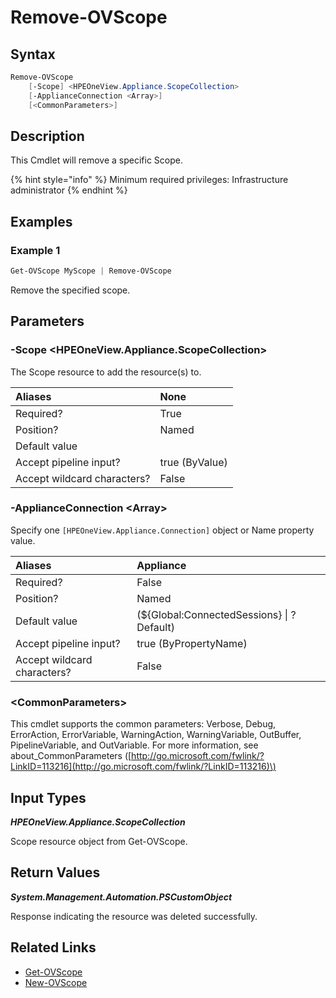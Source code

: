 ﻿---
description: Remove Scope from appliance
---

# Remove-OVScope

## Syntax

```powershell
Remove-OVScope
    [-Scope] <HPEOneView.Appliance.ScopeCollection>
    [-ApplianceConnection <Array>]
    [<CommonParameters>]
```

## Description

This Cmdlet will remove a specific Scope.

{% hint style="info" %}
Minimum required privileges: Infrastructure administrator
{% endhint %}

## Examples

###  Example 1 

```powershell
Get-OVScope MyScope | Remove-OVScope
```

Remove the specified scope.

## Parameters

### -Scope &lt;HPEOneView.Appliance.ScopeCollection&gt;

The Scope resource to add the resource(s) to.

| Aliases | None |
| :--- | :--- |
| Required? | True |
| Position? | Named |
| Default value |  |
| Accept pipeline input? | true (ByValue) |
| Accept wildcard characters? | False |

### -ApplianceConnection &lt;Array&gt;

Specify one `[HPEOneView.Appliance.Connection]` object or Name property value.

| Aliases | Appliance |
| :--- | :--- |
| Required? | False |
| Position? | Named |
| Default value | (${Global:ConnectedSessions} &vert; ? Default) |
| Accept pipeline input? | true (ByPropertyName) |
| Accept wildcard characters? | False |

### &lt;CommonParameters&gt;

This cmdlet supports the common parameters: Verbose, Debug, ErrorAction, ErrorVariable, WarningAction, WarningVariable, OutBuffer, PipelineVariable, and OutVariable. For more information, see about\_CommonParameters \([http://go.microsoft.com/fwlink/?LinkID=113216](http://go.microsoft.com/fwlink/?LinkID=113216)\)

## Input Types

_**HPEOneView.Appliance.ScopeCollection**_

Scope resource object from Get-OVScope.

## Return Values

_**System.Management.Automation.PSCustomObject**_

Response indicating the resource was deleted successfully.

## Related Links

* [Get-OVScope](get-ovscope.md)
* [New-OVScope](new-ovscope.md)
